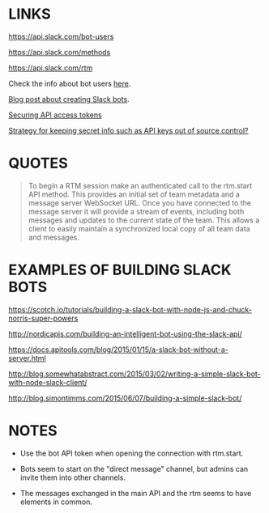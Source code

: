 LINKS
=====

https://api.slack.com/bot-users

https://api.slack.com/methods

https://api.slack.com/rtm

Check the info about bot users [here](https://api.slack.com/docs/oauth).

[Blog post about creating Slack bots](https://medium.com/slack-developer-blog/slack-bot-onboarding-3b4c979de374).

[Securing API access tokens](http://developer.securekey.com/securing-api-access-tokens/)

[Strategy for keeping secret info such as API keys out of source control?](http://programmers.stackexchange.com/questions/205606/strategy-for-keeping-secret-info-such-as-api-keys-out-of-source-control)

QUOTES
======

> To begin a RTM session make an authenticated call to the rtm.start API method.
> This provides an initial set of team metadata and a message server WebSocket
> URL. Once you have connected to the message server it will provide a stream of
> events, including both messages and updates to the current state of the team.
> This allows a client to easily maintain a synchronized local copy of all team
> data and messages.

EXAMPLES OF BUILDING SLACK BOTS
===============================

https://scotch.io/tutorials/building-a-slack-bot-with-node-js-and-chuck-norris-super-powers

http://nordicapis.com/building-an-intelligent-bot-using-the-slack-api/

https://docs.apitools.com/blog/2015/01/15/a-slack-bot-without-a-server.html

http://blog.somewhatabstract.com/2015/03/02/writing-a-simple-slack-bot-with-node-slack-client/

http://blog.simontimms.com/2015/06/07/building-a-simple-slack-bot/

NOTES
=====

- Use the bot API token when opening the connection with rtm.start.

- Bots seem to start on the "direct message" channel, but admins can invite
  them into other channels.

- The messages exchanged in the main API and the rtm seems to have elements in
  common.
